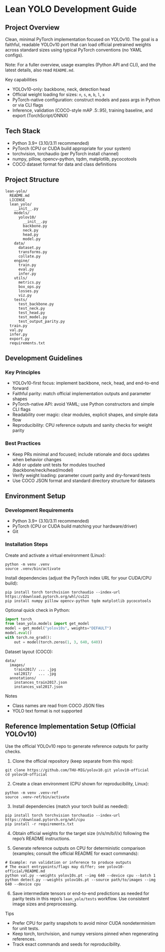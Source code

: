 # Lean YOLO Development Guide

## Project Overview

Clean, minimal PyTorch implementation focused on YOLOv10. The goal is a faithful, readable YOLOv10 port that can load official pretrained weights across standard sizes using typical PyTorch conventions (no YAML configs).

Note: For a fuller overview, usage examples (Python API and CLI), and the latest details, also read `README.md`.

Key capabilities
- YOLOv10-only: backbone, neck, detection head
- Official weight loading for sizes: `n`, `s`, `m`, `b`, `l`, `x`
- PyTorch-native configuration: construct models and pass args in Python or via CLI flags
- Inference, validation (COCO-style mAP .5:.95), training baseline, and export (TorchScript/ONNX)

## Tech Stack

- Python 3.9+ (3.10/3.11 recommended)
- PyTorch (CPU or CUDA build appropriate for your system)
- torchvision, torchaudio (per PyTorch install channel)
- numpy, pillow, opencv-python, tqdm, matplotlib, pycocotools
- COCO dataset format for data and class definitions

## Project Structure

```
lean-yolo/
  README.md
  LICENSE
  lean_yolo/
    __init__.py
    models/
      yolov10/
        __init__.py
        backbone.py
        neck.py
        head.py
        model.py
    data/
      dataset.py
      transforms.py
      collate.py
    engine/
      train.py
      eval.py
      infer.py
    utils/
      metrics.py
      box_ops.py
      losses.py
      viz.py
    tests/
      test_backbone.py
      test_neck.py
      test_head.py
      test_model.py
      test_output_parity.py
  train.py
  val.py
  infer.py
  export.py
  requirements.txt
```

## Development Guidelines

### Key Principles

- YOLOv10-first focus: implement backbone, neck, head, and end-to-end forward
- Faithful parity: match official implementation outputs and parameter shapes
- PyTorch-native API: avoid YAML; use Python constructors and simple CLI flags
- Readability over magic: clear modules, explicit shapes, and simple data flow
- Reproducibility: CPU reference outputs and sanity checks for weight parity

### Best Practices

- Keep PRs minimal and focused; include rationale and docs updates when behavior changes
- Add or update unit tests for modules touched (backbone/neck/head/model)
- Verify weight loading: parameter count parity and dry-forward tests
- Use COCO JSON format and standard directory structure for datasets

## Environment Setup

### Development Requirements

- Python 3.9+ (3.10/3.11 recommended)
- PyTorch (CPU or CUDA build matching your hardware/driver)
- Git

### Installation Steps

Create and activate a virtual environment (Linux):

```
python -m venv .venv
source .venv/bin/activate
```

Install dependencies (adjust the PyTorch index URL for your CUDA/CPU build):

```
pip install torch torchvision torchaudio --index-url https://download.pytorch.org/whl/cu121
pip install numpy pillow opencv-python tqdm matplotlib pycocotools
```

Optional quick check in Python:

```python
import torch
from lean_yolo.models import get_model
model = get_model("yolov10s", weights="DEFAULT")
model.eval()
with torch.no_grad():
    out = model(torch.zeros(1, 3, 640, 640))
```

Dataset layout (COCO):

```
data/
  images/
    train2017/ ... .jpg
    val2017/   ... .jpg
  annotations/
    instances_train2017.json
    instances_val2017.json
```

Notes
- Class names are read from COCO JSON files
- YOLO text format is not supported

## Reference Implementation Setup (Official YOLOv10)

Use the official YOLOv10 repo to generate reference outputs for parity checks.

1) Clone the official repository (keep separate from this repo):

```
git clone https://github.com/THU-MIG/yolov10.git yolov10-official
cd yolov10-official
```

2) Create a clean environment (CPU shown for reproducibility, Linux):

```
python -m venv .venv-ref
source .venv-ref/bin/activate
```

3) Install dependencies (match your torch build as needed):

```
pip install torch torchvision torchaudio --index-url https://download.pytorch.org/whl/cpu
pip install -r requirements.txt
```

4) Obtain official weights for the target size (n/s/m/b/l/x) following the repo’s README instructions.

5) Generate reference outputs on CPU for deterministic comparison (examples; consult the official README for exact commands):

```
# Example: run validation or inference to produce outputs
# The exact entrypoints/flags may differ; see yolov10-official/README.md
python val.py --weights yolov10s.pt --img 640 --device cpu --batch 1
python detect.py --weights yolov10s.pt --source path/to/images --img 640 --device cpu
```

6) Save intermediate tensors or end-to-end predictions as needed for parity tests in this repo’s `lean_yolo/tests` workflow. Use consistent image sizes and preprocessing.

Tips
- Prefer CPU for parity snapshots to avoid minor CUDA nondeterminism for unit tests.
- Keep torch, torchvision, and numpy versions pinned when regenerating references.
- Track exact commands and seeds for reproducibility.

